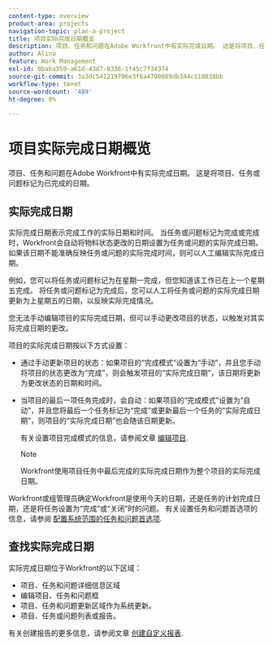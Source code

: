 ```yaml
---
content-type: overview
product-area: projects
navigation-topic: plan-a-project
title: 项目实际完成日期概览
description: 项目、任务和问题在Adobe Workfront中有实际完成日期。 这是将项目、任务或问题标记为已完成的日期。
author: Alina
feature: Work Management
exl-id: 0baba359-a61d-43d7-8336-1f45c7f34374
source-git-commit: 3a3dc541219706e3f6a4700889db344c110838bb
workflow-type: tm+mt
source-wordcount: '489'
ht-degree: 0%

---
```


# 项目实际完成日期概览

项目、任务和问题在Adobe Workfront中有实际完成日期。 这是将项目、任务或问题标记为已完成的日期。

## 实际完成日期

实际完成日期表示完成工作的实际日期和时间。 当任务或问题标记为完成或完成时，Workfront会自动将物料状态更改的日期设置为任务或问题的实际完成日期。 如果该日期不能准确反映任务或问题的实际完成时间，则可以人工编辑实际完成日期。

例如，您可以将任务或问题标记为在星期一完成，但您知道该工作已在上一个星期五完成。 将任务或问题标记为完成后，您可以人工将任务或问题的实际完成日期更新为上星期五的日期，以反映实际完成情况。

您无法手动编辑项目的实际完成日期，但可以手动更改项目的状态，以触发对其实际完成日期的更改。

项目的实际完成日期按以下方式设置：

* 通过手动更新项目的状态：如果项目的“完成模式”设置为“手动”，并且您手动将项目的状态更改为“完成”，则会触发项目的“实际完成日期”，该日期将更新为更改状态的日期和时间。
* 当项目的最后一项任务完成时，会自动：如果项目的“完成模式”设置为“自动”，并且您将最后一个任务标记为“完成”或更新最后一个任务的“实际完成日期”，则项目的“实际完成日期”也会随该日期更新。

   有关设置项目完成模式的信息，请参阅文章 [编辑项目](../../../manage-work/projects/manage-projects/edit-projects.md).

   >[!NOTE]
   >
   >Workfront使用项目任务中最后完成的实际完成日期作为整个项目的实际完成日期。

Workfront或组管理员确定Workfront是使用今天的日期，还是任务的计划完成日期，还是将任务设置为“完成”或“关闭”时的问题。 有关设置任务和问题首选项的信息，请参阅 [配置系统范围的任务和问题首选项](../../../administration-and-setup/set-up-workfront/configure-system-defaults/set-task-issue-preferences.md).

<!--this statement is confusing, not sure what it is referring to, so I am drafting this for now: The value for the Actual Completion Date is always what is considered the current date and time.-->



## 查找实际完成日期

实际完成日期位于Workfront的以下区域：

* 项目、任务和问题详细信息区域
* 编辑项目、任务和问题框
* 项目、任务和问题更新区域作为系统更新。
* 项目、任务或问题列表或报告。

有关创建报告的更多信息，请参阅文章 [创建自定义报表](../../../reports-and-dashboards/reports/creating-and-managing-reports/create-custom-report.md).
